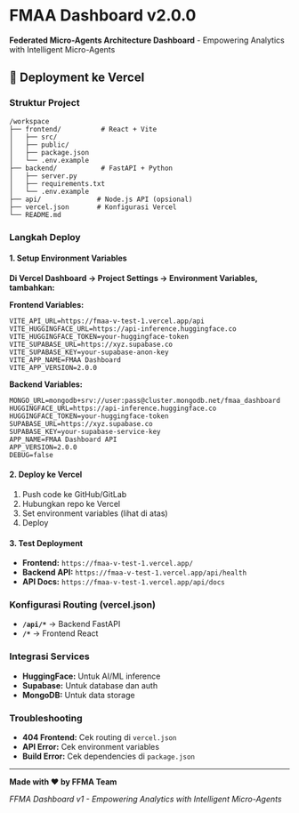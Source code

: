 # FMAA Dashboard v2.0.0

**Federated Micro-Agents Architecture Dashboard** - Empowering Analytics with Intelligent Micro-Agents

## 🚀 Deployment ke Vercel

### Struktur Project
```
/workspace
├── frontend/          # React + Vite
│   ├── src/
│   ├── public/
│   ├── package.json
│   └── .env.example
├── backend/           # FastAPI + Python
│   ├── server.py
│   ├── requirements.txt
│   └── .env.example
├── api/              # Node.js API (opsional)
├── vercel.json       # Konfigurasi Vercel
└── README.md
```

### Langkah Deploy

#### 1. **Setup Environment Variables**
**Di Vercel Dashboard → Project Settings → Environment Variables, tambahkan:**

**Frontend Variables:**
```
VITE_API_URL=https://fmaa-v-test-1.vercel.app/api
VITE_HUGGINGFACE_URL=https://api-inference.huggingface.co
VITE_HUGGINGFACE_TOKEN=your-huggingface-token
VITE_SUPABASE_URL=https://xyz.supabase.co
VITE_SUPABASE_KEY=your-supabase-anon-key
VITE_APP_NAME=FMAA Dashboard
VITE_APP_VERSION=2.0.0
```

**Backend Variables:**
```
MONGO_URL=mongodb+srv://user:pass@cluster.mongodb.net/fmaa_dashboard
HUGGINGFACE_URL=https://api-inference.huggingface.co
HUGGINGFACE_TOKEN=your-huggingface-token
SUPABASE_URL=https://xyz.supabase.co
SUPABASE_KEY=your-supabase-service-key
APP_NAME=FMAA Dashboard API
APP_VERSION=2.0.0
DEBUG=false
```

#### 2. **Deploy ke Vercel**
1. Push code ke GitHub/GitLab
2. Hubungkan repo ke Vercel
3. Set environment variables (lihat di atas)
4. Deploy

#### 3. **Test Deployment**
- **Frontend:** `https://fmaa-v-test-1.vercel.app/`
- **Backend API:** `https://fmaa-v-test-1.vercel.app/api/health`
- **API Docs:** `https://fmaa-v-test-1.vercel.app/api/docs`

### Konfigurasi Routing (vercel.json)
- **`/api/*`** → Backend FastAPI
- **`/*`** → Frontend React

### Integrasi Services
- **HuggingFace:** Untuk AI/ML inference
- **Supabase:** Untuk database dan auth
- **MongoDB:** Untuk data storage

### Troubleshooting
- **404 Frontend:** Cek routing di `vercel.json`
- **API Error:** Cek environment variables
- **Build Error:** Cek dependencies di `package.json`

---

**Made with ❤️ by FFMA Team**

*FFMA Dashboard v1 - Empowering Analytics with Intelligent Micro-Agents*